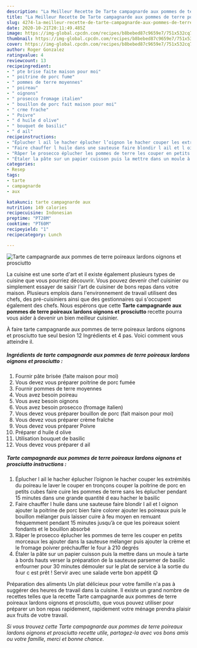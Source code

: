 ```yaml
---
description: "La Meilleur Recette De Tarte campagnarde aux pommes de terre poireaux lardons oignons et prosciutto"
title: "La Meilleur Recette De Tarte campagnarde aux pommes de terre poireaux lardons oignons et prosciutto"
slug: 4274-la-meilleur-recette-de-tarte-campagnarde-aux-pommes-de-terre-poireaux-lardons-oignons-et-prosciutto
date: 2020-10-21T20:11:49.485Z
image: https://img-global.cpcdn.com/recipes/b8bebed87c9659e7/751x532cq70/tarte-campagnarde-aux-pommes-de-terre-poireaux-lardons-oignons-et-prosciutto-photo-principale-de-la-recette.jpg
thumbnail: https://img-global.cpcdn.com/recipes/b8bebed87c9659e7/751x532cq70/tarte-campagnarde-aux-pommes-de-terre-poireaux-lardons-oignons-et-prosciutto-photo-principale-de-la-recette.jpg
cover: https://img-global.cpcdn.com/recipes/b8bebed87c9659e7/751x532cq70/tarte-campagnarde-aux-pommes-de-terre-poireaux-lardons-oignons-et-prosciutto-photo-principale-de-la-recette.jpg
author: Roger Gonzalez
ratingvalue: 4
reviewcount: 13
recipeingredient:
- " pte brise faite maison pour moi"
- " poitrine de porc fume"
- " pommes de terre moyennes"
- " poireau"
- " oignons"
- " prosecco fromage italien"
- " bouillon de porc fait maison pour moi"
- " crme frache"
- " Poivre"
- " d huile d olive"
- " bouquet de basilic"
- " d ail"
recipeinstructions:
- "Éplucher l ail le hacher éplucher l’oignon le hacher couper les extrémités du poireau le laver le couper en tronçons couper la poitrine de porc en petits cubes faire cuire les pommes de terre sans les éplucher pendant 15 minutes dans une grande quantité d eau hacher le basilic"
- "Faire chauffer l huile dans une sauteuse faire blondir l ail et l oignon ajouter la poitrine de porc bien faire colorer ajouter les poireaux puis le bouillon mélanger puis laisser cuire à feu moyen en remuant fréquemment pendant 15 minutes jusqu’à ce que les poireaux soient fondants et le bouillon absorbé"
- "Râper le prosecco éplucher les pommes de terre les couper en petits morceaux les ajouter dans la sauteuse mélanger puis ajouter la crème et le fromage poivrer préchauffer le four à 210 degrés"
- "Étaler la pâte sur un papier cuisson puis la mettre dans un moule à tarte à bords hauts verser la préparation de la sauteuse parsemer de basilic enfourner pour 30 minutes démouler sur le plat de service à la sortie du four c est prêt ! Servir avec une salade verte bon appétit 😋"
categories:
- Resep
tags:
- tarte
- campagnarde
- aux

katakunci: tarte campagnarde aux 
nutrition: 149 calories
recipecuisine: Indonesian
preptime: "PT28M"
cooktime: "PT60M"
recipeyield: "1"
recipecategory: Lunch

---
```



![Tarte campagnarde aux pommes de terre poireaux lardons oignons et prosciutto](https://img-global.cpcdn.com/recipes/b8bebed87c9659e7/751x532cq70/tarte-campagnarde-aux-pommes-de-terre-poireaux-lardons-oignons-et-prosciutto-photo-principale-de-la-recette.jpg)

La cuisine est une sorte d'art et il existe également plusieurs types de cuisine que vous pourriez découvrir. Vous pouvez devenir chef cuisinier ou simplement essayer de saisir l'art de cuisiner de bons repas dans votre maison. Plusieurs emplois dans l'environnement de travail utilisent des chefs, des pré-cuisiniers ainsi que des gestionnaires qui s'occupent également des chefs. Nous espérons que cette <strong> Tarte campagnarde aux pommes de terre poireaux lardons oignons et prosciutto </strong> recette pourra vous aider à devenir un bien meilleur cuisinier.

<!--inarticleads1-->

À faire tarte campagnarde aux pommes de terre poireaux lardons oignons et prosciutto tue seul besion 12 Ingrédients et 4 pas. Voici comment vous atteindre il.

##### Ingrédients de tarte campagnarde aux pommes de terre poireaux lardons oignons et prosciutto :

1. Fournir  pâte brisée (faite maison pour moi)
1. Vous devez vous préparer  poitrine de porc fumée
1. Fournir  pommes de terre moyennes
1. Vous avez besoin  poireau
1. Vous avez besoin  oignons
1. Vous avez besoin  prosecco (fromage italien)
1. Vous devez vous préparer  bouillon de porc (fait maison pour moi)
1. Vous devez vous préparer  crème fraîche
1. Vous devez vous préparer  Poivre
1. Préparer  d huile d olive
1. Utilisation  bouquet de basilic
1. Vous devez vous préparer  d ail




<!--inarticleads2-->

##### Tarte campagnarde aux pommes de terre poireaux lardons oignons et prosciutto instructions :

1. Éplucher l ail le hacher éplucher l’oignon le hacher couper les extrémités du poireau le laver le couper en tronçons couper la poitrine de porc en petits cubes faire cuire les pommes de terre sans les éplucher pendant 15 minutes dans une grande quantité d eau hacher le basilic
1. Faire chauffer l huile dans une sauteuse faire blondir l ail et l oignon ajouter la poitrine de porc bien faire colorer ajouter les poireaux puis le bouillon mélanger puis laisser cuire à feu moyen en remuant fréquemment pendant 15 minutes jusqu’à ce que les poireaux soient fondants et le bouillon absorbé
1. Râper le prosecco éplucher les pommes de terre les couper en petits morceaux les ajouter dans la sauteuse mélanger puis ajouter la crème et le fromage poivrer préchauffer le four à 210 degrés
1. Étaler la pâte sur un papier cuisson puis la mettre dans un moule à tarte à bords hauts verser la préparation de la sauteuse parsemer de basilic enfourner pour 30 minutes démouler sur le plat de service à la sortie du four c est prêt ! Servir avec une salade verte bon appétit 😋




<!--inarticleads1-->

<p>
Préparation des aliments Un plat délicieux pour votre famille n'a pas à suggérer des heures de travail dans la cuisine. Il existe un grand nombre de recettes telles que la recette Tarte campagnarde aux pommes de terre poireaux lardons oignons et prosciutto, que vous pouvez utiliser pour préparer un bon repas rapidement, rapidement votre ménage prendra plaisir aux fruits de votre travail.
</p>

<p>
<i>Si vous trouvez cette Tarte campagnarde aux pommes de terre poireaux lardons oignons et prosciutto recette utile, partagez-la avec vos bons amis ou votre famille, merci et bonne chance.</i>
</p>
